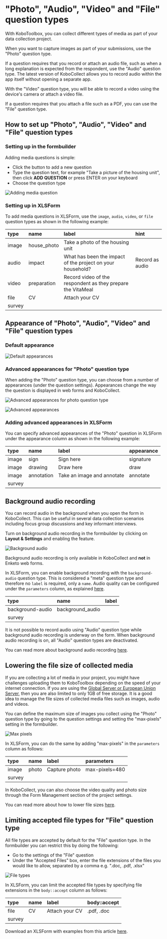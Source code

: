 # "Photo", "Audio", "Video" and "File" question types

With KoboToolbox, you can collect different types of media as part of your data
collection project.

When you want to capture images as part of your submissions, use the "Photo"
question type.

If a question requires that you record or attach an audio file, such as when a
long explanation is expected from the respondent, use the "Audio" question type.
The latest version of KoboCollect allows you to record audio within the app
itself without opening a separate app.

With the "Video" question type, you will be able to record a video using the
device's camera or attach a video file.

If a question requires that you attach a file such as a PDF, you can use the
"File" question type.

## How to set up "Photo", "Audio", "Video" and "File" question types

### Setting up in the formbuilder

Adding media questions is simple:

- Click the <i class="k-icon k-icon-plus"></i> button to add a new question
- Type the question text, for example "Take a picture of the housing unit", then
  click **ADD QUESTION** or press ENTER on your keyboard
- Choose the question type

![Adding media question](images/photo_audio_video_file/add.gif)

### Setting up in XLSForm

To add media questions in XLSForm, use the `image`, `audio`, `video`, or `file`
question types as shown in the following example:

| type   | name        | label                                                       | hint            |
| :----- | :---------- | :---------------------------------------------------------- | :-------------- |
| image  | house_photo | Take a photo of the housing unit                            |                 |
| audio  | impact      | What has been the impact of the project on your household?  | Record as audio |
| video  | preparation | Record video of the respondent as they prepare the VitaMeal |                 |
| file   | CV          | Attach your CV                                              |                 |
| survey |

## Appearance of "Photo", "Audio", "Video" and "File" question types

### Default appearance

![Default appearances](images/photo_audio_video_file/default_appearances.png)

### Advanced appearances for "Photo" question type

When adding the "Photo" question type, you can choose from a number of
appearances (under the question settings). Appearances change the way the
question is displayed in web forms and KoboCollect.

![Advanced appearances for photo question type](images/photo_audio_video_file/advanced_appearances_photo.png)

![Advanced appearances](images/photo_audio_video_file/advanced_appearances.png)

### Adding advanced appearances in XLSForm

You can specify advanced appearances of the "Photo" question in XLSForm under
the appearance column as shown in the following example:

| type   | name       | label                      | appearance |
| :----- | :--------- | :------------------------- | :--------- |
| image  | sign       | Sign here                  | signature  |
| image  | drawing    | Draw here                  | draw       |
| image  | annotation | Take an image and annotate | annotate   |
| survey |

## Background audio recording

You can record audio in the background when you open the form in KoboCollect.
This can be useful in several data collection scenarios including focus group
discussions and key informant interviews.

Turn on background audio recording in the formbuilder by clicking on **Layout &
Settings** and enabling the feature.

![Background audio](images/photo_audio_video_file/background_audio.png)

<p class="note">
  Background audio recording is only available in KoboCollect and
  <strong>not</strong> in Enketo web forms.
</p>

In XLSForm, you can enable background recording with the `background-audio`
question type. This is considered a "meta" question type and therefore no
`label` is required, only a `name`. Audio quality can be configured under the
`parameters` column, as explained [here](recording-interviews.md).

| type             | name             | label |
| :--------------- | :--------------- | :---- |
| background-audio | background_audio |       |
| survey           |

<p class="note">
  It is not possible to record audio using "Audio" question type while
  background audio recording is underway on the form. When background audio
  recording is on, all "Audio" question types are deactivated.
</p>

You can read more about background audio recording
[here](recording-interviews.md).

## Lowering the file size of collected media

If you are collecting a lot of media in your project, you might have challenges
uploading them to KoboToolbox depending on the speed of your internet
connection. If you are using the [Global Server or European Union Server](creating_account.md), then you
are also limited to only 1GB of free storage. It is a good idea to manage the
file sizes of collected media files such as images, audio and videos.

You can define the maximum size of images you collect using the "Photo" question
type by going to the question settings and setting the "max-pixels" setting in
the formbuilder.

![Max pixels](images/photo_audio_video_file/max-pixels.png)

In XLSForm, you can do the same by adding "max-pixels" in the `parameters`
column as follows:

| type   | name  | label         | parameters     |
| :----- | :---- | :------------ | :------------- |
| image  | photo | Capture photo | max-pixels=480 |
| survey |

In KoboCollect, you can also choose the video quality and photo size through the
Form Management section of the project settings.

You can read more about how to lower file sizes [here](lower_file_size.md).

## Limiting accepted file types for "File" question type

All file types are accepted by default for the "File" question type. In the
formbuilder you can restrict this by doing the following:

- Go to the settings of the "File" question
- Under the "Accepted Files" box, enter the file extensions of the files you
  would like to allow, separated by a comma e.g. ".doc, .pdf, .xlsx"

![File types](images/photo_audio_video_file/file_types.png)

In XLSForm, you can limit the accepted file types by specifying file extensions
in the `body::accept` column as follows:

| type   | name | label          | body::accept |
| :----- | :--- | :------------- | :----------- |
| file   | CV   | Attach your CV | .pdf, .doc   |
| survey |

<p class="note">
  Download an XLSForm with examples from this article
  <a
    download
    class="reference"
    href="./_static/files/photo_audio_video_file/media_question_types.xlsx"
    >here</a
  >.
</p>
